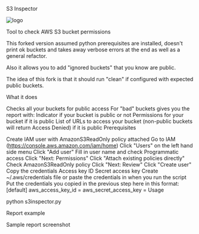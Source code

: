 S3 Inspector

![logo](https://github.com/dhodwarsanjay/raw/master/s3_Sec_inspection/inspectlogo.png)

Tool to check AWS S3 bucket permissions

This forked version assumed python prerequisites are installed, doesn't print ok buckets and takes away verbose errors at the end as well as a general refactor.

Also it allows you to add "ignored buckets" that you know are public.

The idea of this fork is that it should run "clean" if configured with expected public buckets.

What it does

Checks all your buckets for public access
For "bad" buckets gives you the report with:
Indicator if your bucket is public or not
Permissions for your bucket if it is public
List of URLs to access your bucket (non-public buckets will return Access Denied) if it is public
Prerequisites

Create IAM user with AmazonS3ReadOnly policy attached
Go to IAM (https://console.aws.amazon.com/iam/home)
Click "Users" on the left hand side menu
Click "Add user"
Fill in user name and check Programmatic access
Click "Next: Permissions"
Click "Attach existing policies directly"
Check AmazonS3ReadOnly policy
Click "Next: Review"
Click "Create user"
Copy the credentials
Access key ID
Secret access key
Create ~/.aws/credentials file or paste the credentials in when you run the script
Put the credentials you copied in the previous step here in this format:
[default]
aws_access_key_id = <your access key ID goes here>
aws_secret_access_key = <your secret_access_key goes here>
Usage

python s3inspector.py

Report example

Sample report screenshot
